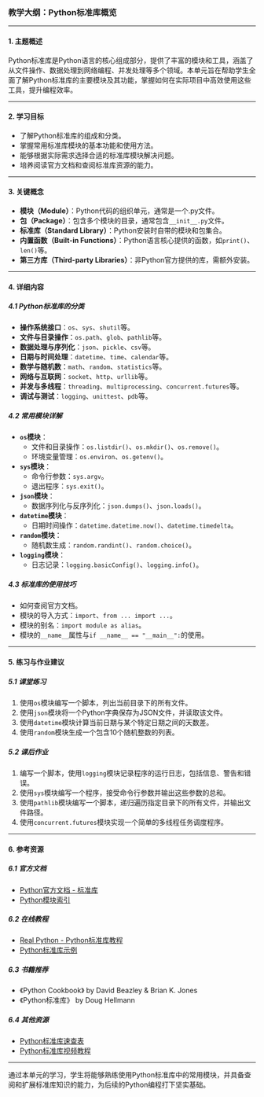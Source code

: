 ### 教学大纲：Python标准库概览

---

#### 1. 主题概述
Python标准库是Python语言的核心组成部分，提供了丰富的模块和工具，涵盖了从文件操作、数据处理到网络编程、并发处理等多个领域。本单元旨在帮助学生全面了解Python标准库的主要模块及其功能，掌握如何在实际项目中高效使用这些工具，提升编程效率。

---

#### 2. 学习目标
- 了解Python标准库的组成和分类。
- 掌握常用标准库模块的基本功能和使用方法。
- 能够根据实际需求选择合适的标准库模块解决问题。
- 培养阅读官方文档和查阅标准库资源的能力。

---

#### 3. 关键概念
- **模块（Module）**：Python代码的组织单元，通常是一个.py文件。
- **包（Package）**：包含多个模块的目录，通常包含`__init__.py`文件。
- **标准库（Standard Library）**：Python安装时自带的模块和包集合。
- **内置函数（Built-in Functions）**：Python语言核心提供的函数，如`print()`、`len()`等。
- **第三方库（Third-party Libraries）**：非Python官方提供的库，需额外安装。

---

#### 4. 详细内容

##### 4.1 Python标准库的分类
- **操作系统接口**：`os`、`sys`、`shutil`等。
- **文件与目录操作**：`os.path`、`glob`、`pathlib`等。
- **数据处理与序列化**：`json`、`pickle`、`csv`等。
- **日期与时间处理**：`datetime`、`time`、`calendar`等。
- **数学与随机数**：`math`、`random`、`statistics`等。
- **网络与互联网**：`socket`、`http`、`urllib`等。
- **并发与多线程**：`threading`、`multiprocessing`、`concurrent.futures`等。
- **调试与测试**：`logging`、`unittest`、`pdb`等。

##### 4.2 常用模块详解
- **`os`模块**：
  - 文件和目录操作：`os.listdir()`、`os.mkdir()`、`os.remove()`。
  - 环境变量管理：`os.environ`、`os.getenv()`。
- **`sys`模块**：
  - 命令行参数：`sys.argv`。
  - 退出程序：`sys.exit()`。
- **`json`模块**：
  - 数据序列化与反序列化：`json.dumps()`、`json.loads()`。
- **`datetime`模块**：
  - 日期时间操作：`datetime.datetime.now()`、`datetime.timedelta`。
- **`random`模块**：
  - 随机数生成：`random.randint()`、`random.choice()`。
- **`logging`模块**：
  - 日志记录：`logging.basicConfig()`、`logging.info()`。

##### 4.3 标准库的使用技巧
- 如何查阅官方文档。
- 模块的导入方式：`import`、`from ... import ...`。
- 模块的别名：`import module as alias`。
- 模块的`__name__`属性与`if __name__ == "__main__":`的使用。

---

#### 5. 练习与作业建议

##### 5.1 课堂练习
1. 使用`os`模块编写一个脚本，列出当前目录下的所有文件。
2. 使用`json`模块将一个Python字典保存为JSON文件，并读取该文件。
3. 使用`datetime`模块计算当前日期与某个特定日期之间的天数差。
4. 使用`random`模块生成一个包含10个随机整数的列表。

##### 5.2 课后作业
1. 编写一个脚本，使用`logging`模块记录程序的运行日志，包括信息、警告和错误。
2. 使用`sys`模块编写一个程序，接受命令行参数并输出这些参数的总和。
3. 使用`pathlib`模块编写一个脚本，递归遍历指定目录下的所有文件，并输出文件路径。
4. 使用`concurrent.futures`模块实现一个简单的多线程任务调度程序。

---

#### 6. 参考资源

##### 6.1 官方文档
- [Python官方文档 - 标准库](https://docs.python.org/zh-cn/3/library/index.html)
- [Python模块索引](https://docs.python.org/zh-cn/3/py-modindex.html)

##### 6.2 在线教程
- [Real Python - Python标准库教程](https://realpython.com/python-standard-library/)
- [Python标准库示例](https://pymotw.com/3/)

##### 6.3 书籍推荐
- 《Python Cookbook》 by David Beazley & Brian K. Jones
- 《Python标准库》 by Doug Hellmann

##### 6.4 其他资源
- [Python标准库速查表](https://overapi.com/python)
- [Python标准库视频教程](https://www.youtube.com/results?search_query=python+standard+library)

---

通过本单元的学习，学生将能够熟练使用Python标准库中的常用模块，并具备查阅和扩展标准库知识的能力，为后续的Python编程打下坚实基础。